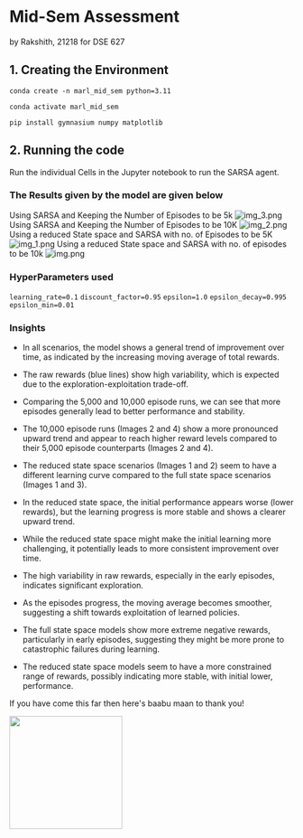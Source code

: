 # Mid-Sem Assessment

by Rakshith, 21218 for DSE 627

## 1. Creating the Environment
```conda create -n marl_mid_sem python=3.11```

```conda activate marl_mid_sem```

```pip install gymnasium numpy matplotlib```

## 2. Running the code
Run the individual Cells in the Jupyter notebook to run the SARSA agent.

### The Results given by the model are given below
Using SARSA and Keeping the Number of Episodes to be 5k
![img_3.png](img_3.png)
Using SARSA and Keeping the Number of Episodes to be 10K
![img_2.png](img_2.png)
Using a reduced State space and SARSA with no. of Episodes to be 5K
![img_1.png](img_1.png)
Using a reduced State space and SARSA with no. of episodes to be 10k
![img.png](img.png)
### HyperParameters used

```learning_rate=0.1```
```discount_factor=0.95```
```epsilon=1.0```
```epsilon_decay=0.995```
```epsilon_min=0.01 ```
    
### Insights

* In all scenarios, the model shows a general trend of improvement over time, as indicated by the increasing moving average of total rewards.

* The raw rewards (blue lines) show high variability, which is expected  due to the exploration-exploitation trade-off.

* Comparing the 5,000 and 10,000 episode runs, we can see that more episodes generally lead to better performance and stability.
 
* The 10,000 episode runs (Images 2 and 4) show a more pronounced upward trend and appear to reach higher reward levels compared to their 5,000 episode counterparts (Images 2 and 4).

* The reduced state space scenarios (Images 1 and 2) seem to have a different learning curve compared to the full state space scenarios (Images 1 and 3).

* In the reduced state space, the initial performance appears worse (lower rewards), but the learning progress is more stable and shows a clearer upward trend.

* While the reduced state space might make the initial learning more challenging, it potentially leads to more consistent improvement over time.

* The high variability in raw rewards, especially in the early episodes, indicates significant exploration.

* As the episodes progress, the moving average becomes smoother, suggesting a shift towards exploitation of learned policies.

* The full state space models show more extreme negative rewards, particularly in early episodes, suggesting they might be more prone to catastrophic failures during learning.

* The reduced state space models seem to have a more constrained range of rewards, possibly indicating more stable, with initial lower, performance.


If you have come this far then here's baabu maan to thank you!

<img src="babumaan.jpeg" width="200">


